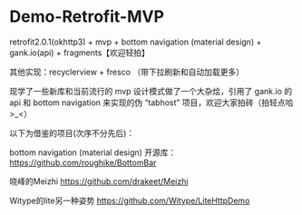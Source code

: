 # Demo-Retrofit-MVP
retrofit2.0.1(okhttp3) + mvp + bottom navigation (material design) + gank.io(api) + fragments【欢迎轻拍】 

其他实现：recyclerview + fresco （带下拉刷新和自动加载更多）

现学了一些新库和当前流行的 mvp 设计模式做了一个大杂烩，引用了 gank.io 的api 和 bottom navigation 来实现的伪 “tabhost” 项目，欢迎大家拍砖（拍轻点哈>_<）

以下为借鉴的项目(次序不分先后)：

bottom navigation (material design) 
开源库：https://github.com/roughike/BottomBar

晓峰的Meizhi
https://github.com/drakeet/Meizhi

Witype的lite另一种姿势
https://github.com/Witype/LiteHttpDemo
